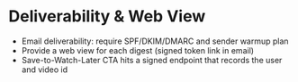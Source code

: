 # Deliverability & Web View
- Email deliverability: require SPF/DKIM/DMARC and sender warmup plan
- Provide a web view for each digest (signed token link in email)
- Save-to-Watch-Later CTA hits a signed endpoint that records the user and video id

